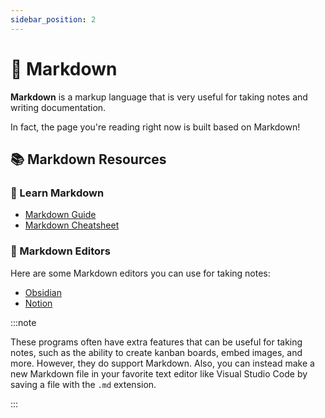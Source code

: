 ```yaml
---
sidebar_position: 2
---
```


# 📝 Markdown

**Markdown** is a markup language that is very useful for taking notes and writing documentation.

In fact, the page you're reading right now is built based on Markdown!

## 📚 Markdown Resources

### 🏫 Learn Markdown

- [Markdown Guide](https://www.markdownguide.org/)
- [Markdown Cheatsheet](https://www.markdownguide.org/cheat-sheet/)

### 📓 Markdown Editors

Here are some Markdown editors you can use for taking notes:

- [Obsidian](https://obsidian.md/)
- [Notion](https://www.notion.so/)

:::note

These programs often have extra features that can be useful for taking notes, such as the ability to create kanban boards, embed images, and more. However, they do support Markdown. Also, you can instead make a new Markdown file in your favorite text editor like Visual Studio Code by saving a file with the `.md` extension.

:::
